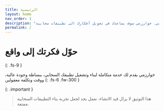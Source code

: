 ```yaml
---
title: الرئيسية
layout: home
nav_order: 1
description: "اهلآ بك في دليل مستخدم خوارزمي. خوارزمي سوف يساعدك في تحويل أفكارك الى تطبيقات سحابية"
permalink: /
---
```


# حوّل فكرتك إلى واقع
{: .fs-9 }

خوارزمي يقدم لك خدمة متكاملة لبناء وتشغيل تطبيقك السحابي، ببساطة وجودة عالية، ووقت وتكلفة معقولين
{: .fs-6 .fw-300 }


{: .important }
> هذا التوثيق لا يزال قيد الانشاء، نعمل بجد لجعل تجربة بناء التطبيقات السحابية ممتعة.
